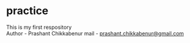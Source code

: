 # practice
This is my first respository
<br>
Author - Prashant Chikkabenur
mail - prashant.chikkabenur@gmail.com
